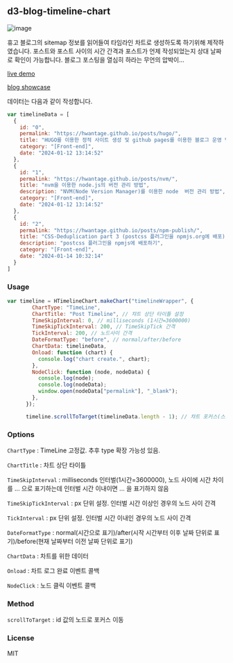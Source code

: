 
## d3-blog-timeline-chart

![image](https://github.com/hwantage/d3-blog-timeline-chart/assets/82494320/ac2a071e-e9db-4036-9f71-c8ad82e8ecc6)

휴고 블로그의 sitemap 정보를 읽어들여 타임라인 차트로 생성하도록 하기위해 제작하였습니다.
포스트와 포스트 사이의 시간 간격과 포스트가 언제 작성되었는지 상대 날짜로 확인이 가능합니다. 블로그 포스팅을 열심히 하라는 무언의 압박이...

[live demo](https://hwantage.github.io/d3-blog-timeline-chart/timeline.html)

[blog showcase](https://hwantage.github.io/posts/)

데이터는 다음과 같이 작성합니다.
```javascript
var timelineData = [
  {
    id: "0",
    permalink: "https://hwantage.github.io/posts/hugo/",
    title: "HUGO를 이용한 정적 사이트 생성 및 github pages를 이용한 블로그 운영 방법",
    category: "[Front-end]",
    date: "2024-01-12 13:14:52"
  },
  {
    id: "1",
    permalink: "https://hwantage.github.io/posts/nvm/",
    title: "nvm을 이용한 node.js의 버전 관리 방법",
    description: "NVM(Node Version Manager)를 이용한 node  버전 관리 방법",
    category: "[Front-end]",
    date: "2024-01-12 13:14:52"
  },
  {
    id: "2",
    permalink: "https://hwantage.github.io/posts/npm-publish/",
    title: "CSS-Deduplication part 3 (postcss 플러그인을 npmjs.org에 배포)",
    description: "postcss 플러그인을 npmjs에 배포하기",
    category: "[Front-end]",
    date: "2024-01-14 10:32:14"
  }
]
```

### Usage
```javascript
var timeline = HTimelineChart.makeChart("timelineWrapper", {
        ChartType: "TimeLine",
        ChartTitle: "Post Timeline", // 챠트 상단 타이틀 설정
        TimeSkipInterval: 0, // milliseconds (1시간=3600000)
        TimeSkipTickInterval: 200, // TimeSkipTick 간격
        TickInterval: 200, // 노드사이 간격
        DateFormatType: "before", // normal/after/before
        ChartData: timelineData,
        Onload: function (chart) {
          console.log("chart create.", chart);
        },
        NodeClick: function (node, nodeData) {
          console.log(node);
          console.log(nodeData);
          window.open(nodeData["permalink"], "_blank");
        },
      });

      timeline.scrollToTarget(timelineData.length - 1); // 챠트 포커스(스크롤) 이동
```

### Options
`ChartType` : TimeLine 고정값. 추후 type 확장 가능성 있음.

`ChartTitle` : 차트 상단 타이틀

`TimeSkipInterval` : milliseconds 인터벌(1시간=3600000), 노드 사이에 시간 차이를 ... 으로 표기하는데 인터벌 시간 이내이면 ... 을 표기하지 않음

`TimeSkipTickInterval` : px 단위 설정. 인터벌 시간 이상인 경우의 노드 사이 간격

`TickInterval` : px 단위 설정. 인터벌 시간 이내인 경우의 노드 사이 간격

`DateFormatType` : normal(시간으로 표기)/after(시작 시간부터 이후 날짜 단위로 표기)/before(현재 날짜부터 이전 날짜 단위로 표기)

`ChartData` : 차트를 위한 데이터 

`Onload` : 차트 로그 완료 이벤트 콜백

`NodeClick` : 노드 클릭 이벤트 콜백

### Method
`scrollToTarget` : id 값의 노드로 포커스 이동

### License 
MIT
